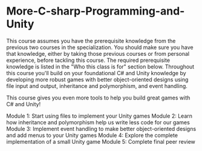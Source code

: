 # More-C-sharp-Programming-and-Unity
This course assumes you have the prerequisite knowledge from the previous two courses in the specialization. You should make sure you have that knowledge, either by taking those previous courses or from personal experience, before tackling this course. The required prerequisite knowledge is listed in the "Who this class is for" section below. Throughout this course you'll build on your foundational C# and Unity knowledge by developing more robust games with better object-oriented designs using file input and output, inheritance and polymorphism, and event handling.

This course gives you even more tools to help you build great games with C# and Unity!

Module 1: Start using files to implement your Unity games
Module 2: Learn how inheritance and polymorphism help us write less code for our games
Module 3: Implement event handling to make better object-oriented designs and add menus to your Unity games
Module 4: Explore the complete implementation of a small Unity game
Module 5: Complete final peer review
